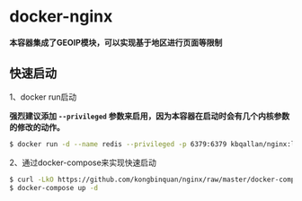 # docker-nginx
**本容器集成了GEOIP模块，可以实现基于地区进行页面等限制**
## 快速启动

1、docker run启动

**强烈建议添加 `--privileged` 参数来启用，因为本容器在启动时会有几个内核参数的修改的动作。**

```bash
$ docker run -d --name redis --privileged -p 6379:6379 kbqallan/nginx:latest
```

2、通过docker-compose来实现快速启动
```bash
$ curl -LkO https://github.com/kongbinquan/nginx/raw/master/docker-compose.yml
$ docker-compose up -d
```
